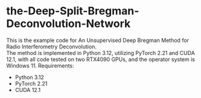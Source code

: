 # the-Deep-Split-Bregman-Deconvolution-Network
This is the example code for An Unsupervised Deep Bregman Method for Radio Interferometry Deconvolution.  
The method is implemented in Python 3.12, utilizing PyTorch 2.21 and CUDA 12.1, with all code tested on two RTX4090 GPUs, and the operator system is Windows 11.
Requirements:
- Python 3.12
- PyTorch 2.21
- CUDA 12.1
